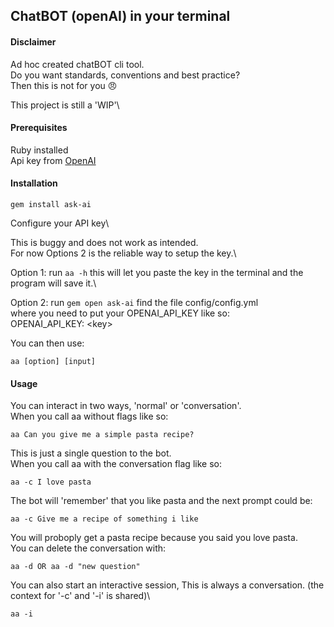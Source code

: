 ## ChatBOT (openAI) in your terminal

#### Disclaimer
Ad hoc created chatBOT cli tool. \
Do you want standards, conventions and best practice? \
Then this is not for you :angry:

This project is still a 'WIP'\


#### Prerequisites
Ruby installed \
Api key from [OpenAI](https://platform.openai.com/overview)

#### Installation
```
gem install ask-ai
```

Configure your API key\

This is buggy and does not work as intended.\
For now Options 2 is the reliable way to setup the key.\

Option 1:
  run ``` aa -h ``` this will let you paste the key in the terminal and the program will save it.\

Option 2:
  run ``` gem open ask-ai ``` find the file config/config.yml\
  where you need to put your OPENAI_API_KEY like so: \
OPENAI_API_KEY: \<key>

You can then use:
```
aa [option] [input]
``` 

#### Usage

You can interact in two ways, 'normal' or 'conversation'. \
When you call aa without flags like so:
```
aa Can you give me a simple pasta recipe?
``` 
This is just a single question to the bot. \
When you call aa with the conversation flag like so:
```
aa -c I love pasta
```  
The bot will 'remember' that you like pasta and the next prompt could be:
```
aa -c Give me a recipe of something i like
```
You will proboply get a pasta recipe because you said you love pasta. \
You can delete the conversation with:
```
aa -d OR aa -d "new question"
```

You can also start an interactive session, This is always a conversation. (the context for '-c' and '-i' is shared)\
```
aa -i 
```



